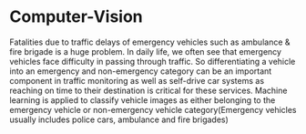 # Computer-Vision
Fatalities due to traffic delays of emergency vehicles such as ambulance & fire brigade is a huge problem. In daily life, we often see that emergency vehicles face difficulty in passing through traffic. So differentiating a vehicle into an emergency and non-emergency category can be an important component in traffic monitoring as well as self-drive car systems as reaching on time to their destination is critical for these services.
Machine learning is applied to classify vehicle images as either belonging to the emergency vehicle or non-emergency vehicle category(Emergency vehicles usually includes police cars, ambulance and fire brigades)
